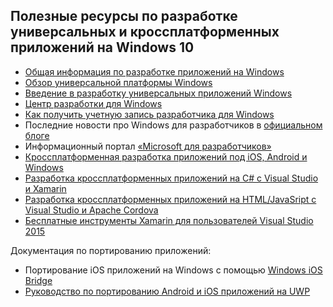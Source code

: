 
<h2>Полезные ресурсы по разработке универсальных и кроссплатформенных приложений на Windows 10</h2>

<ul>
	<li><a href="https://developer.microsoft.com/ru-ru/windows/develop">Общая информация по разработке приложений на Windows</a></li>
	<li><a href="https://msdn.microsoft.com/ru-ru/windows/uwp/get-started/universal-application-platform-guide">Обзор универсальной платформы Windows</a> </li>
	<li><a href="https://msdn.microsoft.com/ru-ru/library/windows/apps/dn726767.aspx">Введение в разработку универсальных приложений Windows</a> </li>
	<li><a href="https://developer.microsoft.com/ru-ru/windows/develop">Центр разработки для Windows</a></li>
	<li><a href="https://developer.microsoft.com/ru-ru/windows/programs/join">Как получить учетную запись разработчика для Windows</a></li>
	<li>Последние новости про Windows для разработчиков в <a href="https://blogs.windows.com/buildingapps/">официальном блоге</a></li>
	<li>Информационный портал <a href="http://contests.techdays.ru/MicrosoftForDevs/app">«Microsoft для разработчиков»</a></li>
	<li><a href="https://msdn.microsoft.com/library/dn771552.aspx">Кроссплатформенная разработка приложений под iOS, Android и Windows</a></li>
	<li><a href="https://msdn.microsoft.com/en-us/library/mt299001.aspx">Разработка кроссплатформенных приложений на С# c Visual Studio и Xamarin</a></li>
	<li><a href="https://taco.visualstudio.com/">Разработка кроссплатформенных приложений на HTML/JavaSript c Visual Studio и Apache Cordova</a></li>
	<li><a href="https://blog.xamarin.com/xamarin-for-all/">Бесплатные инструменты Xamarin для пользователей Visual Studio 2015</a></li>

</ul>
Документация по портированию приложений:
<ul>
	<li>Портирование iOS приложений на Windows с помощью <a href="https://github.com/Microsoft/WinObjC/">Windows iOS Bridge</a></li>
	<li><a href="https://msdn.microsoft.com/en-us/windows/uwp/porting/android-ios-uwp-map">Руководство по портированию Android и iOS приложений на UWP</a></li>
</ul>
